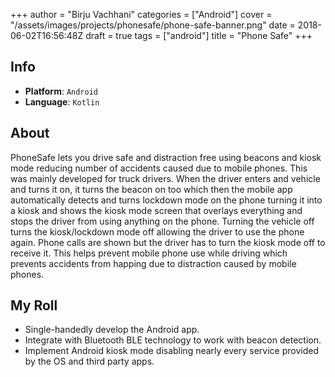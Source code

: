 +++
author = "Birju Vachhani"
categories = ["Android"]
cover = "/assets/images/projects/phonesafe/phone-safe-banner.png"
date = 2018-06-02T16:56:48Z
draft = true
tags = ["android"]
title = "Phone Safe"
+++

## Info

- **Platform**:     `Android`
- **Language**:     `Kotlin`

## About

PhoneSafe lets you drive safe and distraction free using beacons and kiosk mode reducing number of accidents caused due to mobile phones. This was mainly developed for truck drivers. When the driver enters and vehicle and turns it on, it turns the beacon on too which then the mobile app automatically detects and turns lockdown mode on the phone turning it into a kiosk and shows the kiosk mode screen that overlays everything and stops the driver from using anything on the phone. Turning the vehicle off turns the kiosk/lockdown mode off allowing the driver to use the phone again. Phone calls are shown but the driver has to turn the kiosk mode off to receive it. This helps prevent mobile phone use while driving which prevents accidents from happing due to distraction caused by mobile phones.

## My Roll

- Single-handedly develop the Android app.
- Integrate with Bluetooth BLE technology to work with beacon detection.
- Implement Android kiosk mode disabling nearly every service provided by the OS and third party apps.

</br>
